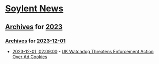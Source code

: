 # [Soylent News](../../../README.md)

## [Archives](../../index.md) for [2023](../index.md)

### [Archives](../../index.md) for [2023-12-01](index.md)

* [2023-12-01, 02:09:00](https://soylentnews.org/article.pl?sid=23/11/30/0433212&from=rss) - [UK Watchdog Threatens Enforcement Action Over Ad Cookies](https://soylentnews.org/article.pl?sid=23/11/30/0433212&from=rss)
